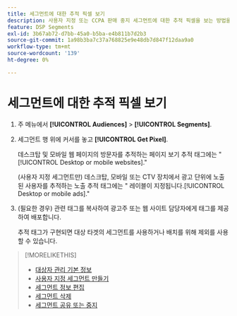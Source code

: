 ```yaml
---
title: 세그먼트에 대한 추적 픽셀 보기
description: 사용자 지정 또는 CCPA 판매 중지 세그먼트에 대한 추적 픽셀을 보는 방법을 알아봅니다.
feature: DSP Segments
exl-id: 3b67ab72-d7bb-45a0-b5ba-e4b811b7d2b3
source-git-commit: 1a98b3ba7c37a768825e9e48db7d847f12daa9a0
workflow-type: tm+mt
source-wordcount: '139'
ht-degree: 0%

---
```


# 세그먼트에 대한 추적 픽셀 보기

1. 주 메뉴에서 **[!UICONTROL Audiences]** > **[!UICONTROL Segments]**.

1. 세그먼트 행 위에 커서를 놓고 **[!UICONTROL Get Pixel]**.

   데스크탑 및 모바일 웹 페이지의 방문자를 추적하는 페이지 보기 추적 태그에는 &quot;[!UICONTROL Desktop or mobile websites].&quot;

   (사용자 지정 세그먼트만) 데스크탑, 모바일 또는 CTV 장치에서 광고 단위에 노출된 사용자를 추적하는 노출 추적 태그에는 &quot; 레이블이 지정됩니다.[!UICONTROL Desktop or mobile ads].&quot;

1. (필요한 경우) 관련 태그를 복사하여 광고주 또는 웹 사이트 담당자에게 태그를 제공하여 배포합니다.

   추적 태그가 구현되면 대상 타겟의 세그먼트를 사용하거나 배치를 위해 제외를 사용할 수 있습니다.

>[!MORELIKETHIS]
>
>* [대상자 관리 기본 정보](audience-about.md)
>* [사용자 지정 세그먼트 만들기](custom-segment-create.md)
>* [세그먼트 정보 편집](segment-edit.md)
>* [세그먼트 삭제](segment-delete.md)
>* [세그먼트 공유 또는 중지](segment-share.md)

